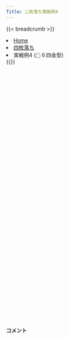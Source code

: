 ```yaml
---
Title: 二枚落ち実戦例4
---
```

{{< breadcrumb >}}
  <li class="breadcrumb-item"><a href="/shogi-beginners/">Home</a></li>
  <li class="breadcrumb-item"><a href="/shogi-beginners/4mai/">四枚落ち</a></li>
  <li class="breadcrumb-item active" aria-current="page">実戦例4 (☖６四金型)</li>
{{</ breadcrumb >}}
<div class="row pt-3">
  <div class="col-lg-1"></div>
  <div class="col-sm" tabindex="-1">
    <script id="example-kif" type="text/plain">
手合割：二枚落ち
下手：下手
上手：上手
手数----指手---------消費時間--
*<ruby>二歩<rt>にふ</rt></ruby><ruby>突<rt>つ</rt></ruby>き<ruby>定跡<rt>じょうせき</rt></ruby>の<ruby>勝<rt>か</rt></ruby>ち<ruby>方<rt>かた</rt></ruby>をおぼえましょう。
*<div class="text-center"><img class="img-fluid pt-3 w-50" src="/shogi-beginners/img/cat33.webp"></div>
   1 ６二銀(71)
   2 ７六歩(77)
   3 ５四歩(53)
   4 ４六歩(47)
   5 ５三銀(62)
   6 ４五歩(46)
   7 ３二金(41)
   8 ４八銀(39)
   9 ７二金(61)
  10 ４七銀(48)
  11 ６二玉(51)
  12 ３六歩(37)
  13 ７四歩(73)
  14 ３五歩(36)
  15 ２二銀(31)
  16 ３八飛(28)
  17 ７三金(72)
  18 ６八銀(79)
  19 ６四金(73)
  20 ７八金(69)
  21 ７三桂(81)
  22 ６九玉(59)
*ここまではほぼ定跡通りです。
  23 ７五歩(74)
  24 同　歩(76)
  25 同　金(64)
  26 ３四歩(35)
  27 同　歩(33)
  28 同　飛(38)
  29 ３三歩打
  30 ３六飛(34)
  31 ７六歩打
  32 ５八金(49)
  33 ８四歩(83)
  34 ７七歩打
*上手の攻めてきたところを攻め返し、下手に固いところから攻めないほうが楽です。
  35 同　歩成(76)
  36 同　銀(68)
  37 ６五桂(73)
  38 ７六銀(77)
  39 ７四金(75)
  40 ７五歩打
  41 ６四金(74)
  42 ６六歩(67)
  43 ５五金(64)
  44 ６五歩(66)
  45 ４五金(55)
  46 ３九飛(36)
  47 ５五歩(54)
  48 ６六角(88)
*駒の少ない場所から攻めます。84角を狙っています。
  49 ７三玉(62)
  50 ３七桂(29)
  51 ４四金(45)
  52 ４五歩打
  53 ５四金(44)
  54 ４六桂打
  55 ６四歩(63)
  56 ５四桂(46)
  57 同　銀(53)
  58 ７四金打
  59 ６二玉(73)
  60 ６四金(74)
  61 ４二桂打
  62 ７四歩(75)
*急ぐ必要はないのでゆっくり攻めましょう。
  63 ７二歩打
  64 ８四角(66)
  65 ５二玉(62)
  66 ７三歩成(74)
  67 同　歩(72)
  68 同　角成(84)
  69 ６三歩打
  70 ７四金(64)
*やはり急ぐ必要はありません。
  71 ２四歩(23)
  72 ５六歩(57)
  73 同　歩(55)
  74 ５五歩打
*このような着実な攻めを目指してほしいです。
  75 同　銀(54)
  76 同　馬(73)
  77 ２三銀(22)
  78 ５四歩打
  79 ２五歩(24)
  80 ６四歩(65)
  81 ４一玉(52)
  82 ５三歩成(54)
  83 ３一玉(41)
  84 ４二と(53)
  85 同　金(32)
  86 ２五桂(37)
  87 ３二玉(31)
  88 ５四桂打
  89 ２四銀(23)
  90 ４二桂成(54)
  91 同　玉(32)
  92 ２三金打
*遅くてもシンプルな攻めを目指しましょう。
  93 ２五銀(24)
  94 ６三歩成(64)
  95 ３一桂打
  96 ５三銀打
  97 ４一玉(42)
  98 ５二と(63)
  99 投了
*<a href="/shogi-beginners/2mai/example4/">
*<ruby>次<rt>つぎ</rt></ruby>の<ruby>棋譜<rt>きふ</rt></ruby>を<ruby>見<rt>み</rt></ruby>よう！
*<div class="text-center"><img class="img-fluid pt-3 w-50" src="/shogi-beginners/img/cat1.webp"></div></a>
まで98手で下手の勝ち
    </script>
    <svg id="example" xmlns="http://www.w3.org/2000/svg" viewBox="0,0,400,540"></svg>
  </div>
  <div class="col-sm">
    <h4 class="pt-3">コメント</h4>
    <div id="comment"></div>
  </div>
  <div class="col-lg-1"></div>
</div>
